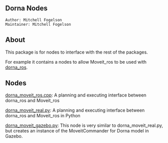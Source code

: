## Dorna Nodes
    Author: Mitchell Fogelson
    Maintainer: Mitchell Fogelson

## About
This package is for nodes to interface with the rest of the packages.  

For example it contains a nodes to allow Moveit_ros to be used with [dorna_ros](https://github.com/rakutentech/dorna_arm_ros/tree/master/dorna_ros).

## Nodes
[dorna_moveit_ros.cpp](https://github.com/rakutentech/dorna_arm_ros/tree/master/dorna_nodes/src/dorna_moveit_ros.cpp): A planning and executing interface between dorna_ros and Moveit_ros

[dorna_moveit_real.py](https://github.com/rakutentech/dorna_arm_ros/tree/master/dorna_nodes/src/dorna_moveit_real.cpp): A planning and executing interface between dorna_ros and Moveit_ros in Python
    
[dorna_moveit_gazebo.py](https://github.com/rakutentech/dorna_arm_ros/tree/master/dorna_nodes/src/dorna_moveit_gazebo.cpp): This node is very similar to dorna_moveit_real.py, but creates an instance of the MoveitCommander for Dorna model in Gazebo.


        
